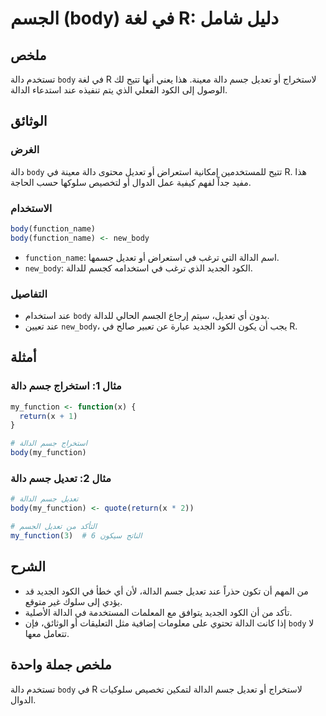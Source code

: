 <!--
Meta Description: # الجسم (body) في لغة R: دليل شامل ## ملخص تستخدم دالة `body` في لغة R لاستخراج أو تعديل جسم دالة معينة. هذا يعني أنها تتيح لك الوصول إلى الكود الفعلي...
Meta Keywords: body, تعديل, الدالة, دالة, جسم
-->

# الجسم (body) في لغة R: دليل شامل

## ملخص
تستخدم دالة `body` في لغة R لاستخراج أو تعديل جسم دالة معينة. هذا يعني أنها تتيح لك الوصول إلى الكود الفعلي الذي يتم تنفيذه عند استدعاء الدالة.

## الوثائق
### الغرض
دالة `body` تتيح للمستخدمين إمكانية استعراض أو تعديل محتوى دالة معينة في R. هذا مفيد جداً لفهم كيفية عمل الدوال أو لتخصيص سلوكها حسب الحاجة.

### الاستخدام
```R
body(function_name)
body(function_name) <- new_body
```

- `function_name`: اسم الدالة التي ترغب في استعراض أو تعديل جسمها.
- `new_body`: الكود الجديد الذي ترغب في استخدامه كجسم للدالة.

### التفاصيل
- عند استخدام `body` بدون أي تعديل، سيتم إرجاع الجسم الحالي للدالة.
- عند تعيين `new_body`، يجب أن يكون الكود الجديد عبارة عن تعبير صالح في R.

## أمثلة
### مثال 1: استخراج جسم دالة
```R
my_function <- function(x) {
  return(x + 1)
}

# استخراج جسم الدالة
body(my_function)
```

### مثال 2: تعديل جسم دالة
```R
# تعديل جسم الدالة
body(my_function) <- quote(return(x * 2))

# التأكد من تعديل الجسم
my_function(3)  # الناتج سيكون 6
```

## الشرح
- من المهم أن تكون حذراً عند تعديل جسم الدالة، لأن أي خطأ في الكود الجديد قد يؤدي إلى سلوك غير متوقع.
- تأكد من أن الكود الجديد يتوافق مع المعلمات المستخدمة في الدالة الأصلية.
- إذا كانت الدالة تحتوي على معلومات إضافية مثل التعليقات أو الوثائق، فإن `body` لا تتعامل معها.

## ملخص جملة واحدة
تستخدم دالة `body` في R لاستخراج أو تعديل جسم الدالة لتمكين تخصيص سلوكيات الدوال.